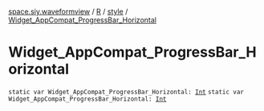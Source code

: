 [space.siy.waveformview](../../index.md) / [R](../index.md) / [style](index.md) / [Widget_AppCompat_ProgressBar_Horizontal](./-widget_-app-compat_-progress-bar_-horizontal.md)

# Widget_AppCompat_ProgressBar_Horizontal

`static var Widget_AppCompat_ProgressBar_Horizontal: `[`Int`](https://kotlinlang.org/api/latest/jvm/stdlib/kotlin/-int/index.html)
`static var Widget_AppCompat_ProgressBar_Horizontal: `[`Int`](https://kotlinlang.org/api/latest/jvm/stdlib/kotlin/-int/index.html)